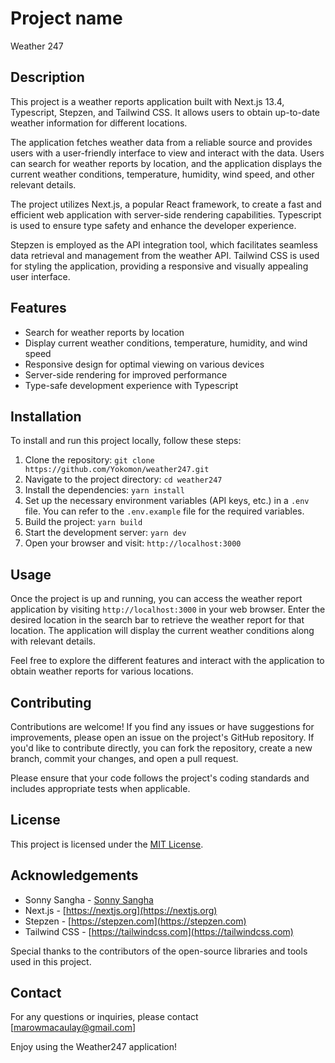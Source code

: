 # Project name
Weather 247

## Description

This project is a weather reports application built with Next.js 13.4, Typescript, Stepzen, and Tailwind CSS. It allows users to obtain up-to-date weather information for different locations.

The application fetches weather data from a reliable source and provides users with a user-friendly interface to view and interact with the data. Users can search for weather reports by location, and the application displays the current weather conditions, temperature, humidity, wind speed, and other relevant details.

The project utilizes Next.js, a popular React framework, to create a fast and efficient web application with server-side rendering capabilities. Typescript is used to ensure type safety and enhance the developer experience.

Stepzen is employed as the API integration tool, which facilitates seamless data retrieval and management from the weather API. Tailwind CSS is used for styling the application, providing a responsive and visually appealing user interface.

## Features

- Search for weather reports by location
- Display current weather conditions, temperature, humidity, and wind speed
- Responsive design for optimal viewing on various devices
- Server-side rendering for improved performance
- Type-safe development experience with Typescript

## Installation

To install and run this project locally, follow these steps:

1. Clone the repository: `git clone https://github.com/Yokomon/weather247.git`
2. Navigate to the project directory: `cd weather247`
3. Install the dependencies: `yarn install`
4. Set up the necessary environment variables (API keys, etc.) in a `.env` file. You can refer to the `.env.example` file for the required variables.
5. Build the project: `yarn build`
6. Start the development server: `yarn dev`
7. Open your browser and visit: `http://localhost:3000`

## Usage

Once the project is up and running, you can access the weather report application by visiting `http://localhost:3000` in your web browser. Enter the desired location in the search bar to retrieve the weather report for that location. The application will display the current weather conditions along with relevant details.

Feel free to explore the different features and interact with the application to obtain weather reports for various locations.

## Contributing

Contributions are welcome! If you find any issues or have suggestions for improvements, please open an issue on the project's GitHub repository. If you'd like to contribute directly, you can fork the repository, create a new branch, commit your changes, and open a pull request.

Please ensure that your code follows the project's coding standards and includes appropriate tests when applicable.

## License

This project is licensed under the [MIT License](LICENSE).

## Acknowledgements
- Sonny Sangha - [Sonny Sangha](https://www.youtube.com/@SonnySangha)
- Next.js - [https://nextjs.org](https://nextjs.org)
- Stepzen - [https://stepzen.com](https://stepzen.com)
- Tailwind CSS - [https://tailwindcss.com](https://tailwindcss.com)

Special thanks to the contributors of the open-source libraries and tools used in this project.

## Contact

For any questions or inquiries, please contact [marowmacaulay@gmail.com]

Enjoy using the Weather247 application!